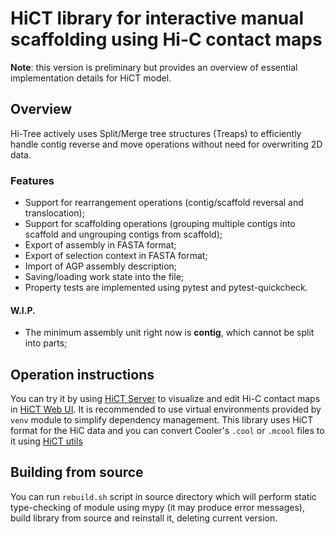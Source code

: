 # HiCT library for interactive manual scaffolding using Hi-C contact maps

**Note**: this version is preliminary but provides an overview of essential implementation details for HiCT model.

## Overview

Hi-Tree actively uses Split/Merge tree structures (Treaps) to efficiently handle contig reverse and move operations without need for overwriting 2D data.

### Features
* Support for rearrangement operations (contig/scaffold reversal and translocation);
* Support for scaffolding operations (grouping multiple contigs into scaffold and ungrouping contigs from scaffold);
* Export of assembly in FASTA format;
* Export of selection context in FASTA format;
* Import of AGP assembly description;
* Saving/loading work state into the file;
* Property tests are implemented using pytest and pytest-quickcheck.

#### W.I.P.
* The minimum assembly unit right now is **contig**, which cannot be split into parts;

## Operation instructions
You can try it by using [HiCT Server](https://github.com/ctlab/HiCT_Server) to visualize and edit Hi-C contact maps in [HiCT Web UI](https://github.com/ctlab/HiCT_WebUI).
It is recommended to use virtual environments provided by `venv` module to simplify dependency management.
This library uses HiCT format for the HiC data and you can convert Cooler's `.cool` or `.mcool` files to it using [HiCT utils](https://github.com/ctlab/HiCT_Utils)

## Building from source
You can run `rebuild.sh` script in source directory which will perform static type-checking of module using mypy (it may produce error messages), build library from source and reinstall it, deleting current version.
